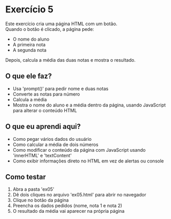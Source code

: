 # Exercício 5

Este exercício cria uma página HTML com um botão.  
Quando o botão é clicado, a página pede:
- O nome do aluno
- A primeira nota
- A segunda nota

Depois, calcula a média das duas notas e mostra o resultado.

## O que ele faz?

- Usa 'prompt()' para pedir nome e duas notas
- Converte as notas para número
- Calcula a média
- Mostra o nome do aluno e a média dentro da página, usando JavaScript para alterar o conteúdo HTML


## O que eu aprendi aqui?

- Como pegar vários dados do usuário
- Como calcular a média de dois números
- Como modificar o conteúdo da página com JavaScript usando 'innerHTML' e 'textContent'
- Como exibir informações direto no HTML em vez de alertas ou console

## Como testar

1. Abra a pasta 'ex05'
2. Dê dois cliques no arquivo 'ex05.html' para abrir no navegador
3. Clique no botão da página
4. Preencha os dados pedidos (nome, nota 1 e nota 2)
5. O resultado da média vai aparecer na própria página
